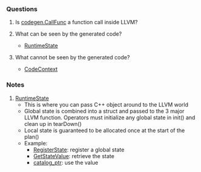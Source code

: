 ### Questions

1. Is [codegen.CallFunc](https://github.com/tq5124/peloton-1/blob/codegen/src/codegen/table_scan_translator.cpp#L68) a function call inside LLVM?

2. What can be seen by the generated code?
    * [RuntimeState](https://github.com/tq5124/peloton-1/blob/codegen/src/include/codegen/runtime_state.h)

3. What cannot be seen by the generated code?
    * [CodeContext](https://github.com/tq5124/peloton-1/blob/codegen/src/include/codegen/code_context.h)

### Notes

1. [RuntimeState](https://github.com/tq5124/peloton-1/blob/codegen/src/include/codegen/runtime_state.h)
    * This is where you can pass C++ object around to the LLVM world
    * Global state is combined into a struct and passed to the 3 major LLVM function. Operators must initialize any global state in init() and clean up in tearDown()
    * Local state is guaranteed to be allocated once at the start of the plan()
    * Example:
         * [RegisterState](https://github.com/tq5124/peloton-1/blob/codegen/src/codegen/compilation_context.cpp#L34): register a global state
         * [GetStateValue](https://github.com/tq5124/peloton-1/blob/codegen/src/codegen/compilation_context.cpp#L129): retrieve the state
         * [catalog_ptr](https://github.com/tq5124/peloton-1/blob/codegen/src/codegen/table_scan_translator.cpp#L66): use the value
